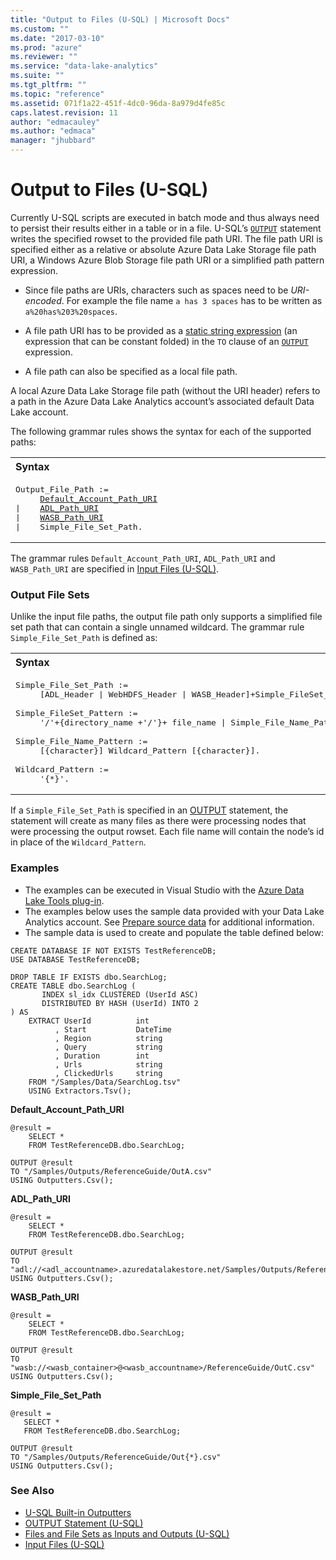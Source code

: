 ```yaml
---
title: "Output to Files (U-SQL) | Microsoft Docs"
ms.custom: ""
ms.date: "2017-03-10"
ms.prod: "azure"
ms.reviewer: ""
ms.service: "data-lake-analytics"
ms.suite: ""
ms.tgt_pltfrm: ""
ms.topic: "reference"
ms.assetid: 071f1a22-451f-4dc0-96da-8a979d4fe85c
caps.latest.revision: 11
author: "edmacauley"
ms.author: "edmaca"
manager: "jhubbard"
---
```

# Output to Files (U-SQL)
Currently U-SQL scripts are executed in batch mode and thus always need to persist their results either in a table or in a file. U-SQL’s [`OUTPUT`](../USQL/output-statement-u-sql.md) statement writes the specified rowset to the provided file path URI. The file path URI is specified either as a relative or absolute Azure Data Lake Storage file path URI, a Windows Azure Blob Storage file path URI or a simplified path pattern expression.   
  
* Since file paths are URIs, characters such as spaces need to be _URI-encoded_. For example the file name `a has 3 spaces` has to be written as `a%20has%203%20spaces`.  
  
* A file path URI has to be provided as a [static string expression](../USQL/expressions-u-sql.md) (an expression that can be constant folded) in the `TO` clause of an [`OUTPUT`](../USQL/output-statement-u-sql.md) expression.  
  
* A file path can also be specified as a local file path.  
  
A local Azure Data Lake Storage file path (without the URI header) refers to a path in the Azure Data Lake Analytics account’s associated default Data Lake account.  
  
The following grammar rules shows the syntax for each of the supported paths:  
<table><th align="left">Syntax</th><tr><td><pre>
Output_File_Path :=                                                                                      
     <a href="input-files-u-sql.md#defaultaccountpath">Default_Account_Path_URI</a> 
|    <a href="input-files-u-sql.md#adlpath">ADL_Path_URI</a> 
|    <a href="input-files-u-sql.md#wasbpath">WASB_Path_URI</a> 
|    Simple_File_Set_Path.
</pre></td></table>
  
The grammar rules `Default_Account_Path_URI`, `ADL_Path_URI` and `WASB_Path_URI` are specified in [Input Files (U-SQL)](../USQL/input-files-u-sql.md).   
  
### Output File Sets  
Unlike the input file paths, the output file path only supports a simplified file set path that can contain a single unnamed wildcard. The grammar rule `Simple_File_Set_Path` is defined as:  
<table><th align="left">Syntax</th><tr><td><pre>
Simple_File_Set_Path :=                                                                                  
     [ADL_Header | WebHDFS_Header | WASB_Header]+Simple_FileSet_Pattern.<br />
Simple_FileSet_Pattern := 
     '/'+{directory_name +'/'}+ file_name | Simple_File_Name_Pattern.<br />
Simple_File_Name_Pattern := 
     [{character}] Wildcard_Pattern [{character}].<br />
Wildcard_Pattern := 
     '{*}'.
</pre></td></table>

If a `Simple_File_Set_Path` is specified in an [OUTPUT](../USQL/output-statement-u-sql.md)    statement, the statement will create as many files as there were processing nodes that were processing the output rowset. Each file name will contain the node’s id in place of the `Wildcard_Pattern`.  
 
### Examples    
- The examples can be executed in Visual Studio with the [Azure Data Lake Tools plug-in](https://www.microsoft.com/download/details.aspx?id=49504).  
- The examples below uses the sample data provided with your Data Lake Analytics account. See [Prepare source data](https://docs.microsoft.com/azure/data-lake-analytics/data-lake-analytics-get-started-portal#prepare-source-data) for additional information.
- The sample data is used to create and populate the table defined below:
```
CREATE DATABASE IF NOT EXISTS TestReferenceDB;
USE DATABASE TestReferenceDB; 

DROP TABLE IF EXISTS dbo.SearchLog;
CREATE TABLE dbo.SearchLog (
       INDEX sl_idx CLUSTERED (UserId ASC) 
       DISTRIBUTED BY HASH (UserId) INTO 2
) AS  
    EXTRACT UserId          int  
          , Start           DateTime  
          , Region          string  
          , Query           string  
          , Duration        int  
          , Urls            string  
          , ClickedUrls     string
    FROM "/Samples/Data/SearchLog.tsv"
    USING Extractors.Tsv();
```

**Default_Account_Path_URI**   
```
@result = 
    SELECT *
    FROM TestReferenceDB.dbo.SearchLog;

OUTPUT @result
TO "/Samples/Outputs/ReferenceGuide/OutA.csv" 
USING Outputters.Csv();
```

**ADL_Path_URI**   
```
@result =
    SELECT *
    FROM TestReferenceDB.dbo.SearchLog;

OUTPUT @result
TO "adl://<adl_accountname>.azuredatalakestore.net/Samples/Outputs/ReferenceGuide/OutB.csv"
USING Outputters.Csv();
```

**WASB_Path_URI**  
```
@result =
    SELECT *
    FROM TestReferenceDB.dbo.SearchLog;

OUTPUT @result
TO "wasb://<wasb_container>@<wasb_accountname>/ReferenceGuide/OutC.csv"
USING Outputters.Csv();
```
 
 **Simple_File_Set_Path**  
 ```
@result =
    SELECT *
    FROM TestReferenceDB.dbo.SearchLog;

OUTPUT @result
TO "/Samples/Outputs/ReferenceGuide/Out{*}.csv"
USING Outputters.Csv();
 ```

 
### See Also
- [U-SQL Built-in Outputters](../USQL/u-sql-built-in-outputters.md)
- [OUTPUT Statement (U-SQL)](../USQL/output-statement-u-sql.md)
- [Files and File Sets as Inputs and Outputs (U-SQL)](../USQL/files-and-file-sets-as-inputs-and-outputs-u-sql.md)
- [Input Files (U-SQL)](../USQL/input-files-u-sql.md)  
